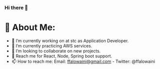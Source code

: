 ### Hi there 👋

# 💫 About Me:
- 🔭 I’m currently working on at stc as Application Developer.
- 🌱 I’m currently practicing AWS services.
- 👯 I’m looking to collaborate on new projects.
- 💬 Reach me for React, Node, Spring boot support.
- 📫 How to reach me: Email: ffalowaini@gmail.com - Twitter: @ffalowaini


<!--
<br>👨‍💻 I’m currently working at yumealz<br>🔭 I’m currently learning Data Science Technologies <br>🤝 Looking to collaborate on Angular project <br>☁️ Ask me about anything on Twitter @ahmed_saeed_8<br>✉️ ahmed.moe.saeed@gmail.com<br>Fun fact:  Meh

**ffalowaini/ffalowaini** is a ✨ _special_ ✨ repository because its `README.md` (this file) appears on your GitHub profile.

Here are some ideas to get you started:

- 🔭 I’m currently working on at stc as Application Developer.
- 🌱 I’m currently practicing AWS services.
- 👯 I’m looking to collaborate on new projects
- 🤔 I’m looking for help with ...
- 💬 Ask me about ...
- 📫 How to reach me: Email: ffalowaini@gmail.com - Twitter: @ffalowaini
- 😄 Pronouns: ...
- ⚡ Fun fact: ...
-->
